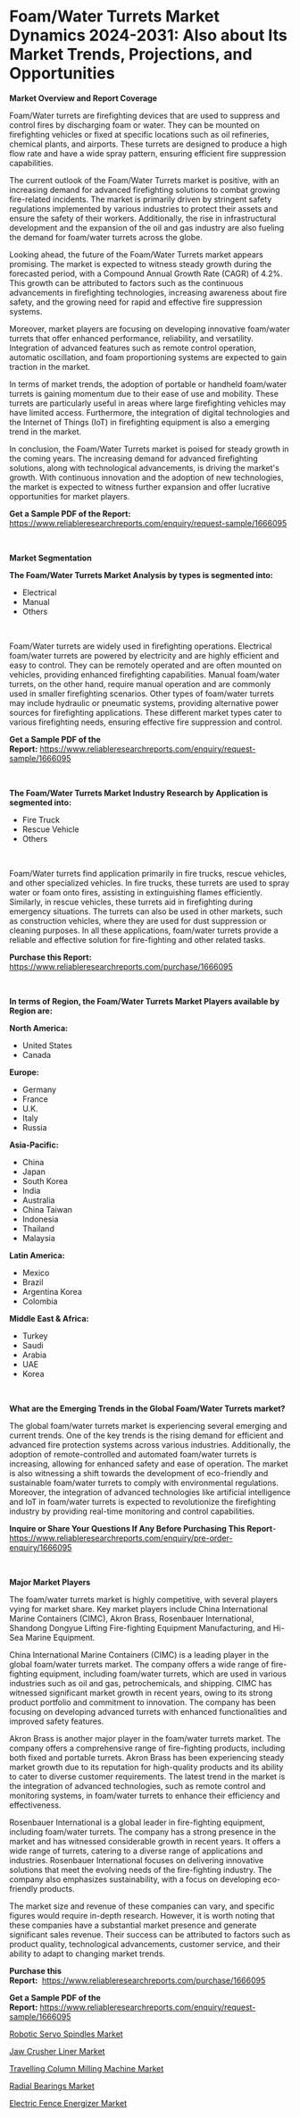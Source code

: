 <p><h1>Foam/Water Turrets Market Dynamics 2024-2031: Also about Its Market Trends, Projections, and Opportunities</h1></p><p><strong>Market Overview and Report Coverage</strong></p>
<p><p>Foam/Water turrets are firefighting devices that are used to suppress and control fires by discharging foam or water. They can be mounted on firefighting vehicles or fixed at specific locations such as oil refineries, chemical plants, and airports. These turrets are designed to produce a high flow rate and have a wide spray pattern, ensuring efficient fire suppression capabilities.</p><p>The current outlook of the Foam/Water Turrets market is positive, with an increasing demand for advanced firefighting solutions to combat growing fire-related incidents. The market is primarily driven by stringent safety regulations implemented by various industries to protect their assets and ensure the safety of their workers. Additionally, the rise in infrastructural development and the expansion of the oil and gas industry are also fueling the demand for foam/water turrets across the globe.</p><p>Looking ahead, the future of the Foam/Water Turrets market appears promising. The market is expected to witness steady growth during the forecasted period, with a Compound Annual Growth Rate (CAGR) of 4.2%. This growth can be attributed to factors such as the continuous advancements in firefighting technologies, increasing awareness about fire safety, and the growing need for rapid and effective fire suppression systems.</p><p>Moreover, market players are focusing on developing innovative foam/water turrets that offer enhanced performance, reliability, and versatility. Integration of advanced features such as remote control operation, automatic oscillation, and foam proportioning systems are expected to gain traction in the market.</p><p>In terms of market trends, the adoption of portable or handheld foam/water turrets is gaining momentum due to their ease of use and mobility. These turrets are particularly useful in areas where large firefighting vehicles may have limited access. Furthermore, the integration of digital technologies and the Internet of Things (IoT) in firefighting equipment is also a emerging trend in the market.</p><p>In conclusion, the Foam/Water Turrets market is poised for steady growth in the coming years. The increasing demand for advanced firefighting solutions, along with technological advancements, is driving the market's growth. With continuous innovation and the adoption of new technologies, the market is expected to witness further expansion and offer lucrative opportunities for market players.</p></p>
<p><strong>Get a Sample PDF of the Report:</strong> <a href="https://www.reliableresearchreports.com/enquiry/request-sample/1666095">https://www.reliableresearchreports.com/enquiry/request-sample/1666095</a></p>
<p>&nbsp;</p>
<p><strong>Market Segmentation</strong></p>
<p><strong>The Foam/Water Turrets Market Analysis by types is segmented into:</strong></p>
<p><ul><li>Electrical</li><li>Manual</li><li>Others</li></ul></p>
<p>&nbsp;</p>
<p><p>Foam/Water turrets are widely used in firefighting operations. Electrical foam/water turrets are powered by electricity and are highly efficient and easy to control. They can be remotely operated and are often mounted on vehicles, providing enhanced firefighting capabilities. Manual foam/water turrets, on the other hand, require manual operation and are commonly used in smaller firefighting scenarios. Other types of foam/water turrets may include hydraulic or pneumatic systems, providing alternative power sources for firefighting applications. These different market types cater to various firefighting needs, ensuring effective fire suppression and control.</p></p>
<p><strong>Get a Sample PDF of the Report:</strong>&nbsp;<a href="https://www.reliableresearchreports.com/enquiry/request-sample/1666095">https://www.reliableresearchreports.com/enquiry/request-sample/1666095</a></p>
<p>&nbsp;</p>
<p><strong>The Foam/Water Turrets Market Industry Research by Application is segmented into:</strong></p>
<p><ul><li>Fire Truck</li><li>Rescue Vehicle</li><li>Others</li></ul></p>
<p>&nbsp;</p>
<p><p>Foam/Water turrets find application primarily in fire trucks, rescue vehicles, and other specialized vehicles. In fire trucks, these turrets are used to spray water or foam onto fires, assisting in extinguishing flames efficiently. Similarly, in rescue vehicles, these turrets aid in firefighting during emergency situations. The turrets can also be used in other markets, such as construction vehicles, where they are used for dust suppression or cleaning purposes. In all these applications, foam/water turrets provide a reliable and effective solution for fire-fighting and other related tasks.</p></p>
<p><strong>Purchase this Report:</strong>&nbsp; <a href="https://www.reliableresearchreports.com/purchase/1666095">https://www.reliableresearchreports.com/purchase/1666095</a></p>
<p>&nbsp;</p>
<p><strong>In terms of Region, the Foam/Water Turrets Market Players available by Region are:</strong></p>
<p>
    <p> <strong> North America: </strong>
        <ul>
            <li>United States</li>
            <li>Canada</li>
        </ul>
        </p> 
    <p> <strong> Europe: </strong>
        <ul>
            <li>Germany</li>
            <li>France</li>
            <li>U.K.</li>
            <li>Italy</li>
            <li>Russia</li>
        </ul>
        </p> 
    <p> <strong> Asia-Pacific: </strong>
        <ul>
            <li>China</li>
            <li>Japan</li>
            <li>South Korea</li>
            <li>India</li>
            <li>Australia</li>
            <li>China Taiwan</li>
            <li>Indonesia</li>
            <li>Thailand</li>
            <li>Malaysia</li>
        </ul>
        </p> 
    <p> <strong> Latin America: </strong>
        <ul>
            <li>Mexico</li>
            <li>Brazil</li>
            <li>Argentina Korea</li>
            <li>Colombia</li>
        </ul>
        </p> 
    <p> <strong> Middle East & Africa: </strong>
        <ul>
            <li>Turkey</li>
            <li>Saudi</li>
            <li>Arabia</li>
            <li>UAE</li>
            <li>Korea</li>
        </ul>
    </p>
    </p>
<p>&nbsp;</p>
<p><strong>What are the Emerging Trends in the Global Foam/Water Turrets market?</strong></p>
<p><p>The global foam/water turrets market is experiencing several emerging and current trends. One of the key trends is the rising demand for efficient and advanced fire protection systems across various industries. Additionally, the adoption of remote-controlled and automated foam/water turrets is increasing, allowing for enhanced safety and ease of operation. The market is also witnessing a shift towards the development of eco-friendly and sustainable foam/water turrets to comply with environmental regulations. Moreover, the integration of advanced technologies like artificial intelligence and IoT in foam/water turrets is expected to revolutionize the firefighting industry by providing real-time monitoring and control capabilities.</p></p>
<p><strong>Inquire or Share Your Questions If Any Before Purchasing This Report</strong>- <a href="https://www.reliableresearchreports.com/enquiry/pre-order-enquiry/1666095">https://www.reliableresearchreports.com/enquiry/pre-order-enquiry/1666095</a></p>
<p>&nbsp;</p>
<p><strong>Major Market Players</strong></p>
<p><p>The foam/water turrets market is highly competitive, with several players vying for market share. Key market players include China International Marine Containers (CIMC), Akron Brass, Rosenbauer International, Shandong Dongyue Lifting Fire-fighting Equipment Manufacturing, and Hi-Sea Marine Equipment. </p><p>China International Marine Containers (CIMC) is a leading player in the global foam/water turrets market. The company offers a wide range of fire-fighting equipment, including foam/water turrets, which are used in various industries such as oil and gas, petrochemicals, and shipping. CIMC has witnessed significant market growth in recent years, owing to its strong product portfolio and commitment to innovation. The company has been focusing on developing advanced turrets with enhanced functionalities and improved safety features. </p><p>Akron Brass is another major player in the foam/water turrets market. The company offers a comprehensive range of fire-fighting products, including both fixed and portable turrets. Akron Brass has been experiencing steady market growth due to its reputation for high-quality products and its ability to cater to diverse customer requirements. The latest trend in the market is the integration of advanced technologies, such as remote control and monitoring systems, in foam/water turrets to enhance their efficiency and effectiveness.</p><p>Rosenbauer International is a global leader in fire-fighting equipment, including foam/water turrets. The company has a strong presence in the market and has witnessed considerable growth in recent years. It offers a wide range of turrets, catering to a diverse range of applications and industries. Rosenbauer International focuses on delivering innovative solutions that meet the evolving needs of the fire-fighting industry. The company also emphasizes sustainability, with a focus on developing eco-friendly products.</p><p>The market size and revenue of these companies can vary, and specific figures would require in-depth research. However, it is worth noting that these companies have a substantial market presence and generate significant sales revenue. Their success can be attributed to factors such as product quality, technological advancements, customer service, and their ability to adapt to changing market trends.</p></p>
<p><strong>Purchase this Report:</strong>&nbsp;&nbsp;<a href="https://www.reliableresearchreports.com/purchase/1666095">https://www.reliableresearchreports.com/purchase/1666095</a></p>
<p></p>
<p><strong>Get a Sample PDF of the Report:</strong>&nbsp;<a href="https://www.reliableresearchreports.com/enquiry/request-sample/1666095">https://www.reliableresearchreports.com/enquiry/request-sample/1666095</a></p>
<p><p><a href="https://issuu.com/reportprime-2/docs/robotic-servo-spindles-market-size-2030.pptx">Robotic Servo Spindles Market</a></p><p><a href="https://github.com/beatblasta/Market-Research-Report-List-1/blob/main/jaw-crusher-liner-market.md">Jaw Crusher Liner Market</a></p><p><a href="https://github.com/johnbach50/Market-Research-Report-List-1/blob/main/travelling-column-milling-machine-market.md">Travelling Column Milling Machine Market</a></p><p><a href="https://github.com/jsmusil/Market-Research-Report-List-1/blob/main/radial-bearings-market.md">Radial Bearings Market</a></p><p><a href="https://github.com/bobicer/Market-Research-Report-List-1/blob/main/electric-fence-energizer-market.md">Electric Fence Energizer Market</a></p></p>